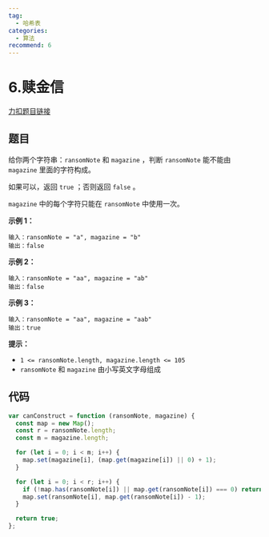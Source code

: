 ```yaml
---
tag:
  - 哈希表
categories:
  - 算法
recommend: 6
---
```


# 6.赎金信

[力扣题目链接](https://leetcode.cn/problems/ransom-note/)

## 题目

给你两个字符串：`ransomNote` 和 `magazine` ，判断 `ransomNote` 能不能由 `magazine` 里面的字符构成。

如果可以，返回 `true` ；否则返回 `false` 。

`magazine` 中的每个字符只能在 `ransomNote` 中使用一次。

**示例 1：**

```
输入：ransomNote = "a", magazine = "b"
输出：false
```

**示例 2：**

```
输入：ransomNote = "aa", magazine = "ab"
输出：false
```

**示例 3：**

```
输入：ransomNote = "aa", magazine = "aab"
输出：true
```

**提示：**

- `1 <= ransomNote.length, magazine.length <= 105`
- `ransomNote` 和 `magazine` 由小写英文字母组成

## 代码

```js
var canConstruct = function (ransomNote, magazine) {
  const map = new Map();
  const r = ransomNote.length;
  const m = magazine.length;

  for (let i = 0; i < m; i++) {
    map.set(magazine[i], (map.get(magazine[i]) || 0) + 1);
  }

  for (let i = 0; i < r; i++) {
    if (!map.has(ransomNote[i]) || map.get(ransomNote[i]) === 0) return false;
    map.set(ransomNote[i], map.get(ransomNote[i]) - 1);
  }

  return true;
};
```
